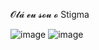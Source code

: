 𝓞𝓵𝓪́ 𝓮𝓾 𝓼𝓸𝓾 𝓸 Stigma

![image](https://github-readme-stats.vercel.app/api?username=spiderbuddy411&show_icons=true&theme=cobalt)
![image](https://github-readme-stats.vercel.app/api/top-langs/?username=spiderbuddy411&show_icons=true&theme=cobalt)

